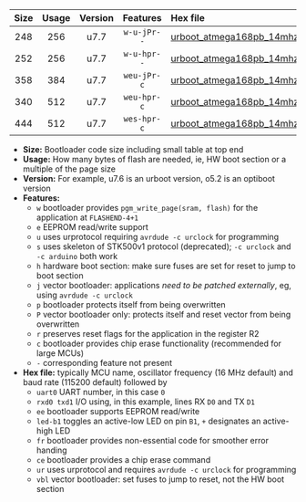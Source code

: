 |Size|Usage|Version|Features|Hex file|
|:-:|:-:|:-:|:-:|:--|
|248|256|u7.7|`w-u-jPr--`|[urboot_atmega168pb_14mhz7456_57600bps_uart0_rxd0_txd1_led+b5_ur_vbl.hex](https://raw.githubusercontent.com/stefanrueger/urboot.hex/main/cores/minicore/atmega168pb/fcpu_14mhz7456/57600_bps/urboot_atmega168pb_14mhz7456_57600bps_uart0_rxd0_txd1_led+b5_ur_vbl.hex)|
|252|256|u7.7|`w-u-hpr--`|[urboot_atmega168pb_14mhz7456_57600bps_uart0_rxd0_txd1_led+b5_fr_ur.hex](https://raw.githubusercontent.com/stefanrueger/urboot.hex/main/cores/minicore/atmega168pb/fcpu_14mhz7456/57600_bps/urboot_atmega168pb_14mhz7456_57600bps_uart0_rxd0_txd1_led+b5_fr_ur.hex)|
|358|384|u7.7|`weu-jPr-c`|[urboot_atmega168pb_14mhz7456_57600bps_uart0_rxd0_txd1_ee_led+b5_fr_ce_ur_vbl.hex](https://raw.githubusercontent.com/stefanrueger/urboot.hex/main/cores/minicore/atmega168pb/fcpu_14mhz7456/57600_bps/urboot_atmega168pb_14mhz7456_57600bps_uart0_rxd0_txd1_ee_led+b5_fr_ce_ur_vbl.hex)|
|340|512|u7.7|`weu-hpr-c`|[urboot_atmega168pb_14mhz7456_57600bps_uart0_rxd0_txd1_ee_led+b5_fr_ce_ur.hex](https://raw.githubusercontent.com/stefanrueger/urboot.hex/main/cores/minicore/atmega168pb/fcpu_14mhz7456/57600_bps/urboot_atmega168pb_14mhz7456_57600bps_uart0_rxd0_txd1_ee_led+b5_fr_ce_ur.hex)|
|444|512|u7.7|`wes-hpr-c`|[urboot_atmega168pb_14mhz7456_57600bps_uart0_rxd0_txd1_ee_led+b5_fr_ce.hex](https://raw.githubusercontent.com/stefanrueger/urboot.hex/main/cores/minicore/atmega168pb/fcpu_14mhz7456/57600_bps/urboot_atmega168pb_14mhz7456_57600bps_uart0_rxd0_txd1_ee_led+b5_fr_ce.hex)|

- **Size:** Bootloader code size including small table at top end
- **Usage:** How many bytes of flash are needed, ie, HW boot section or a multiple of the page size
- **Version:** For example, u7.6 is an urboot version, o5.2 is an optiboot version
- **Features:**
  + `w` bootloader provides `pgm_write_page(sram, flash)` for the application at `FLASHEND-4+1`
  + `e` EEPROM read/write support
  + `u` uses urprotocol requiring `avrdude -c urclock` for programming
  + `s` uses skeleton of STK500v1 protocol (deprecated); `-c urclock` and `-c arduino` both work
  + `h` hardware boot section: make sure fuses are set for reset to jump to boot section
  + `j` vector bootloader: applications *need to be patched externally*, eg, using `avrdude -c urclock`
  + `p` bootloader protects itself from being overwritten
  + `P` vector bootloader only: protects itself and reset vector from being overwritten
  + `r` preserves reset flags for the application in the register R2
  + `c` bootloader provides chip erase functionality (recommended for large MCUs)
  + `-` corresponding feature not present
- **Hex file:** typically MCU name, oscillator frequency (16 MHz default) and baud rate (115200 default) followed by
  + `uart0` UART number, in this case `0`
  + `rxd0 txd1` I/O using, in this example, lines RX `D0` and TX `D1`
  + `ee` bootloader supports EEPROM read/write
  + `led-b1` toggles an active-low LED on pin `B1`, `+` designates an active-high LED
  + `fr` bootloader provides non-essential code for smoother error handing
  + `ce` bootloader provides a chip erase command
  + `ur` uses urprotocol and requires `avrdude -c urclock` for programming
  + `vbl` vector bootloader: set fuses to jump to reset, not the HW boot section
